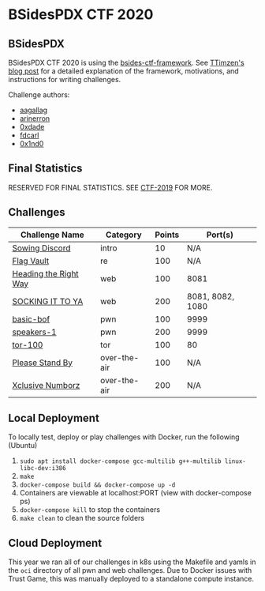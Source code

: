 # BSidesPDX CTF 2020

## BSidesPDX

BSidesPDX CTF 2020 is using the [bsides-ctf-framework](https://github.com/BSidesPDX/bsides-ctf-framework). See [TTimzen's blog post](https://www.tophertimzen.com/blog/BSidesPDXCTFFramework/) for a detailed explanation of the framework, motivations, and instructions for writing challenges.

Challenge authors:
- [aagallag](https://twitter.com/aagallag)
- [arinerron](https://twitter.com/arinerron)
- [0xdade](https://twitter.com/0xdade)
- [fdcarl](https://twitter.com/fdcarl)
- [0x1nd0](https://twitter.com/0x1nd0)


## Final Statistics

RESERVED FOR FINAL STATISTICS. SEE [CTF-2019](https://github.com/BSidesPDX/CTF-2019/edit/master/README.md) FOR MORE.

## Challenges

| Challenge Name                                                 | Category      | Points | Port(s)             |
| -------------------------------------------------------------- | ------------- | ------ | ------------------- |
| [Sowing Discord](intro/)                                       | intro         | 10     | N/A                 |
| [Flag Vault](re/100-flagvault/)                                | re            | 100    | N/A                 |
| [Heading the Right Way](web/100-heading-the-right-way/)        | web           | 100    | 8081                |
| [SOCKING IT TO YA](web/200-socking-it-to-ya/)                  | web           | 200    | 8081, 8082, 1080    |
| [basic-bof](pwn/100-basic-bof/)                                | pwn           | 100    | 9999                |
| [speakers-1](pwn/200-speakers-1/)                              | pwn           | 200    | 9999                |
| [tor-100](tor/100-tor/)                                        | tor           | 100    | 80                  |
| [Please Stand By](over-the-air/100-Please-Stand-By/)           | over-the-air  | 100    | N/A                 |
| [Xclusive Numborz](over-the-air/200-Xclusive-numborz/)         | over-the-air  | 200    | N/A                 |



## Local Deployment

To locally test, deploy or play challenges with Docker, run the following (Ubuntu)

1. `sudo apt install docker-compose gcc-multilib g++-multilib linux-libc-dev:i386`
2. `make`
3. `docker-compose build && docker-compose up -d`
4. Containers are viewable at localhost:PORT (view with docker-compose ps)
5. `docker-compose kill` to stop the containers
6. `make clean` to clean the source folders


## Cloud Deployment

This year we ran all of our challenges in k8s using the Makefile and yamls in the `oci` directory of all pwn and web challenges.  Due to Docker issues with Trust Game, this was manually deployed to a standalone compute instance.
